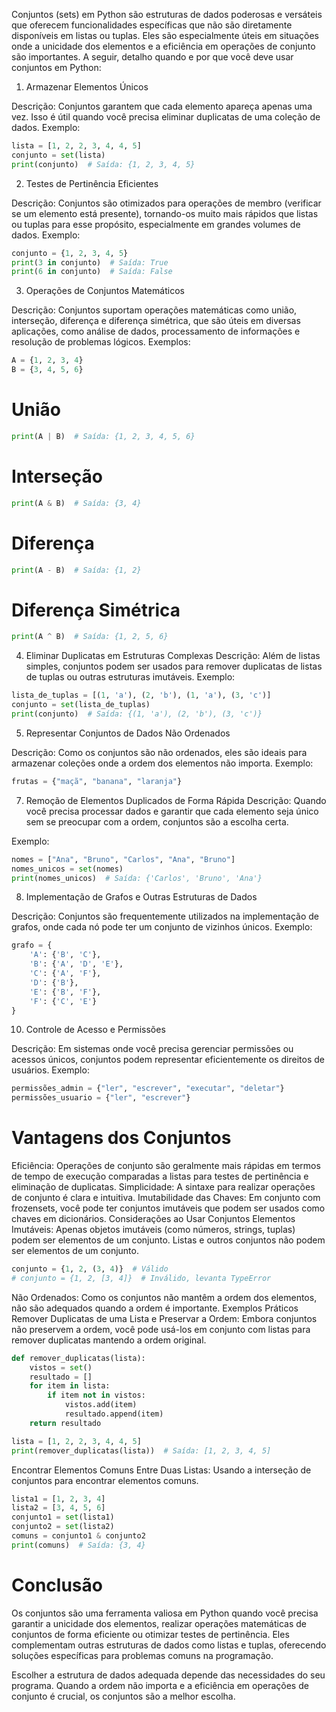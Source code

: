 Conjuntos (sets) em Python são estruturas de dados poderosas e versáteis que oferecem funcionalidades específicas que não são diretamente disponíveis em listas ou tuplas. Eles são especialmente úteis em situações onde a unicidade dos elementos e a eficiência em operações de conjunto são importantes. A seguir, detalho quando e por que você deve usar conjuntos em Python:

1. Armazenar Elementos Únicos  
  
Descrição: Conjuntos garantem que cada elemento apareça apenas uma vez. Isso é útil quando você precisa eliminar duplicatas de uma coleção de dados.
Exemplo:
```python
lista = [1, 2, 2, 3, 4, 4, 5]
conjunto = set(lista)
print(conjunto)  # Saída: {1, 2, 3, 4, 5}
````
2. Testes de Pertinência Eficientes
  
Descrição: Conjuntos são otimizados para operações de membro (verificar se um elemento está presente), tornando-os muito mais rápidos que listas ou tuplas para esse propósito, especialmente em grandes volumes de dados.
Exemplo:

```python
conjunto = {1, 2, 3, 4, 5}
print(3 in conjunto)  # Saída: True
print(6 in conjunto)  # Saída: False
```
3. Operações de Conjuntos Matemáticos
    
Descrição: Conjuntos suportam operações matemáticas como união, interseção, diferença e diferença simétrica, que são úteis em diversas aplicações, como análise de dados, processamento de informações e resolução de problemas lógicos.
Exemplos:
```python
A = {1, 2, 3, 4}
B = {3, 4, 5, 6}
```
# União
```python
print(A | B)  # Saída: {1, 2, 3, 4, 5, 6}
```

# Interseção
```python
print(A & B)  # Saída: {3, 4}
```

# Diferença
```python
print(A - B)  # Saída: {1, 2}
```

# Diferença Simétrica
```python
print(A ^ B)  # Saída: {1, 2, 5, 6}
```
4. Eliminar Duplicatas em Estruturas Complexas
Descrição: Além de listas simples, conjuntos podem ser usados para remover duplicatas de listas de tuplas ou outras estruturas imutáveis.
Exemplo:
```python
lista_de_tuplas = [(1, 'a'), (2, 'b'), (1, 'a'), (3, 'c')]
conjunto = set(lista_de_tuplas)
print(conjunto)  # Saída: {(1, 'a'), (2, 'b'), (3, 'c')}
```
5. Representar Conjuntos de Dados Não Ordenados
   
Descrição: Como os conjuntos são não ordenados, eles são ideais para armazenar coleções onde a ordem dos elementos não importa.
Exemplo:
```python
frutas = {"maçã", "banana", "laranja"}
```

7. Remoção de Elementos Duplicados de Forma Rápida
Descrição: Quando você precisa processar dados e garantir que cada elemento seja único sem se preocupar com a ordem, conjuntos são a escolha certa.

Exemplo:
```python
nomes = ["Ana", "Bruno", "Carlos", "Ana", "Bruno"]
nomes_unicos = set(nomes)
print(nomes_unicos)  # Saída: {'Carlos', 'Bruno', 'Ana'}
```

8. Implementação de Grafos e Outras Estruturas de Dados
   
Descrição: Conjuntos são frequentemente utilizados na implementação de grafos, onde cada nó pode ter um conjunto de vizinhos únicos.
Exemplo:
```python
grafo = {
    'A': {'B', 'C'},
    'B': {'A', 'D', 'E'},
    'C': {'A', 'F'},
    'D': {'B'},
    'E': {'B', 'F'},
    'F': {'C', 'E'}
}
````
10. Controle de Acesso e Permissões
    
Descrição: Em sistemas onde você precisa gerenciar permissões ou acessos únicos, conjuntos podem representar eficientemente os direitos de usuários.
Exemplo:
```python
permissões_admin = {"ler", "escrever", "executar", "deletar"}
permissões_usuario = {"ler", "escrever"}
```

# Vantagens dos Conjuntos
Eficiência: Operações de conjunto são geralmente mais rápidas em termos de tempo de execução comparadas a listas para testes de pertinência e eliminação de duplicatas.
Simplicidade: A sintaxe para realizar operações de conjunto é clara e intuitiva.
Imutabilidade das Chaves: Em conjunto com frozensets, você pode ter conjuntos imutáveis que podem ser usados como chaves em dicionários.
Considerações ao Usar Conjuntos
Elementos Imutáveis: Apenas objetos imutáveis (como números, strings, tuplas) podem ser elementos de um conjunto. Listas e outros conjuntos não podem ser elementos de um conjunto.
```python
conjunto = {1, 2, (3, 4)}  # Válido
# conjunto = {1, 2, [3, 4]}  # Inválido, levanta TypeError
````

Não Ordenados: Como os conjuntos não mantêm a ordem dos elementos, não são adequados quando a ordem é importante.
Exemplos Práticos
Remover Duplicatas de uma Lista e Preservar a Ordem: Embora conjuntos não preservem a ordem, você pode usá-los em conjunto com listas para remover duplicatas mantendo a ordem original.

```python
def remover_duplicatas(lista):
    vistos = set()
    resultado = []
    for item in lista:
        if item not in vistos:
            vistos.add(item)
            resultado.append(item)
    return resultado

lista = [1, 2, 2, 3, 4, 4, 5]
print(remover_duplicatas(lista))  # Saída: [1, 2, 3, 4, 5]
```
Encontrar Elementos Comuns Entre Duas Listas: Usando a interseção de conjuntos para encontrar elementos comuns.

```python
lista1 = [1, 2, 3, 4]
lista2 = [3, 4, 5, 6]
conjunto1 = set(lista1)
conjunto2 = set(lista2)
comuns = conjunto1 & conjunto2
print(comuns)  # Saída: {3, 4}
```
# Conclusão
Os conjuntos são uma ferramenta valiosa em Python quando você precisa garantir a unicidade dos elementos, realizar operações matemáticas de conjuntos de forma eficiente ou otimizar testes de pertinência. Eles complementam outras estruturas de dados como listas e tuplas, oferecendo soluções específicas para problemas comuns na programação.

Escolher a estrutura de dados adequada depende das necessidades do seu programa. Quando a ordem não importa e a eficiência em operações de conjunto é crucial, os conjuntos são a melhor escolha.

